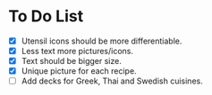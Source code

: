 # To Do List

- [X] Utensil icons should be more differentiable.
- [X] Less text more pictures/icons.
- [X] Text should be bigger size.
- [X] Unique picture for each recipe.
- [ ] Add decks for Greek, Thai and Swedish cuisines.
